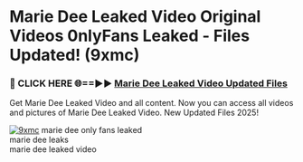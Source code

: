 # Marie Dee Leaked Video Original Videos 0nlyFans Leaked - Files Updated! (9xmc)

<h3>🔴 CLICK HERE 🌐==►► <a href="https://tinyurl.com/ms9xzufz" rel="nofollow">Marie Dee Leaked Video Updated Files</a></h3>

Get Marie Dee Leaked Video and all content. Now you can access all videos and pictures of Marie Dee Leaked Video. New Updated Files 2025!

[![9xmc](https://i.imgur.com/PQ7UWWw.gif)](https://tinyurl.com/ms9xzufz)
marie dee only fans leaked<br>
marie dee leaks<br>
marie dee leaked video